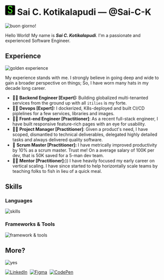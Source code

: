 # ![logo](img/logo32.png) Sai C. Kotikalapudi &mdash; @Sai-C-K

![buon giorno!](https://media.tenor.com/t0Fpx0elmwcAAAAC/giorno-giorno-giovanna.gif)

Hello World! My name is ***Sai C. Kotikalapudi***. I'm a passionate and experienced Software Engineer. 

## Experience 

![golden experience](https://media.tenor.com/274j_RLtt6UAAAAC/giorno-gold-experience.gif)

My experience stands with me. I strongly believe in going deep and wide to gain a broader perspective on things; So, I have worn many hats in my decade long  career.

- :construction_worker_man: **Backend Engineer [Expert]:** Building globalized multi-tenanted services from the ground up with all `itilies` is my forte.
- :man_factory_worker: **Devops [Expert]:** I dockerized, K8s-deployed and built CI/CD piplelines for a few services, libraries and images. 
- :man_artist: **Front-end Engineer [Practitioner]**:  As a recent full-stack engineer, I have built responsive feature-rich pages with an eye for usability.
- :male_detective: **Project Manager [Practitioner]**: Given a product's need, I have scoped, dismantled to technical deliverables, delegated highly detailed tasks and always delivered quality software.
- :guard: **Scrum Master [Practitioner]:** I have metrically improved productivity by 10% as a scrum master. Trust me! On a average salary of 100K per dev, that is 50K saved for a 5-man dev team.
- :farmer: **Mentor [Practitioner]:**)) I have heavily focused my early career on vertical scaling. I have since started to help horizontally scale teams by teaching folks to fish in lieu of a quick meal.

## Skills

### Languages

![skills](https://skillicons.dev/icons?i=java,kotlin,ruby,python,javascript,ts,html,css,bash&perline=4)

### Frameworks & Tools
![framework & tools](https://skillicons.dev/icons?i=idea,spring,rails,gradle,figma,react,tailwind,jenkins,mysql,redis,docker,kubernetes,postman&perline=4)

## More?

![yes](https://media.tenor.com/qOG4OEr9rFcAAAAC/jojos-bizarre-adventures-jotaro.gif)

[![LinkedIn](https://skillicons.dev/icons?i=linkedin)](https://www.linkedin.com/in/SaiCK)&nbsp;&nbsp;[![Figma](https://skillicons.dev/icons?i=figma)](https://www.figma.com/@saick)&nbsp;&nbsp;[![CodePen](https://skillicons.dev/icons?i=codepen)](https://codepen.io/sai-c-k)


